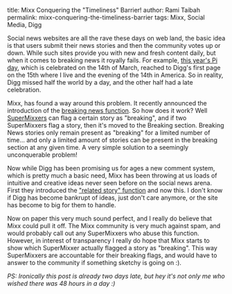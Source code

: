 title: Mixx Conquering the "Timeliness" Barrier!
author: Rami Taibah 
permalink: mixx-conquering-the-timeliness-barrier
tags: Mixx, Social Media, Digg

Social news websites are all the rave these days on web land, the basic idea is that users submit their news stories and then the community votes up or down. While such sites provide you with new and fresh content daily, but when it comes to breaking news it royally fails. For example, [this year's Pi day](http://digg.com/general_sciences/Happy_Pi_Day_10), which is celebrated on the 14th of March, reached to Digg's first page on the 15th where I live and the evening of the 14th in America. So in reality, Digg missed half the world by a day, and the other half had a late celebration.

Mixx, has found a way around this problem. It recently announced the introduction of the [breaking news function](http://blog/.mixx.com/2008/03/25/mixx-puts-breaking-news-in-to-social-media/). So how does it work? Well [SuperMixxers](http://blog/.mixx.com/2008/02/19/adding-more-ingredients-to-the-mixx-related-content/) can flag a certain story as "breaking", and if two SuperMixxers flag a story, then it's moved to the Breaking section. Breaking News stories only remain present as "breaking" for a limited number of time... and only a limited amount of stories can be present in the breaking section at any given time. A very simple solution to a seemingly unconquerable problem!

Now while Digg has been promising us for ages a new comment system, which is pretty much a basic need, Mixx has been throwing at us loads of intuitive and creative ideas never seen before on the social news arena. First they introduced the ["related story" function](http://blog/.mixx.com/2008/02/19/adding-more-ingredients-to-the-mixx-related-content/) and now this. I don't know if Digg has become bankrupt of ideas, just don't care anymore, or the site has become to big for them to handle.

Now on paper this very much sound perfect, and I really do believe that Mixx could pull it off. The Mixx community is very much against spam, and would probably call out any SuperMixxers who abuse this function. However, in interest of transparency I really do hope that Mixx starts to show which SuperMixxer actually flagged a story as "breaking". This way SuperMixxers are accountable for their breaking flags, and would have to answer to the community if something sketchy is going on :).


_PS: Ironically this post is already two days late, but hey it's not only me who wished there was 48 hours in a day :)_ 
